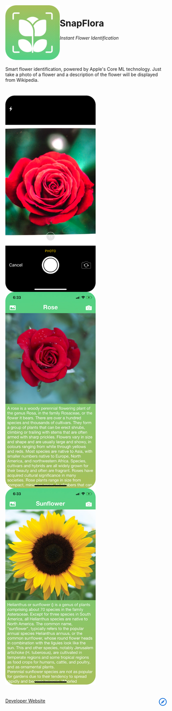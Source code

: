 <img align="left" width="170" height="170" src="https://raw.githubusercontent.com/louismenacho/Images/master/Apps/SnapFlora/icon.png"> 

# SnapFlora
###### Instant Flower Identification

<br/><br/>

Smart flower identification, powered by Apple's Core ML technology. Just take a photo of a flower and a description of the flower will be displayed from Wikipedia.

#

<img align="left" width="282" height="611" src="https://raw.githubusercontent.com/louismenacho/Images/master/Apps/SnapFlora/1.png"> 
<img align="left" width="282" height="611" src="https://raw.githubusercontent.com/louismenacho/Images/master/Apps/SnapFlora/2.png"> 
<img width="282" height="611" src="https://raw.githubusercontent.com/louismenacho/Images/master/Apps/SnapFlora/3.png"> 

#

<a href="https://louismenacho.github.io">
  <img align="right" src="https://raw.githubusercontent.com/louismenacho/Images/master/compass.png">
</a>

[Developer Website](https://louismenacho.github.io)
